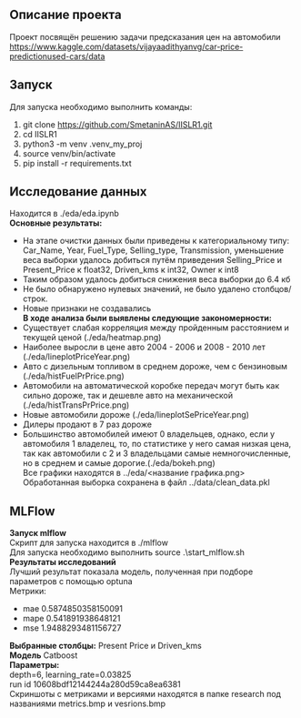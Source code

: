 ## Описание проекта
Проект посвящён решению задачи предсказания цен на автомобили https://www.kaggle.com/datasets/vijayaadithyanvg/car-price-predictionused-cars/data
## Запуск
Для запуска необходимо выполнить команды:
1. git clone https://github.com/SmetaninAS/IISLR1.git
2. cd IISLR1
3. python3 -m venv .venv_my_proj
4. source venv/bin/activate
5. pip install -r requirements.txt

## Исследование данных
Находится в ./eda/eda.ipynb\
**Основные результаты:**
* На этапе очистки данных были приведены к категориальному типу: Car_Name, Year, Fuel_Type, Selling_type, Transmission, уменьшение веса выборки удалось добиться путём приведения Selling_Price и Present_Price к float32, Driven_kms к int32, Owner к int8
* Таким образом удалось добиться снижения веса выборки до 6.4 кб
* Не было обнаружено нулевых значений, не было удалено столбцов/строк.
* Новые признаки не создавались\
**В ходе анализа были выявлены следующие закономерности:**
* Существует слабая корреляция между пройденным расстоянием и текущей ценой (./eda/heatmap.png)
* Наиболее выросли в цене авто 2004 - 2006 и 2008 - 2010 лет (./eda/lineplotPriceYear.png)
* Авто с дизельным топливом в среднем дороже, чем с бензиновым (./eda/histFuelPrPrice.png)
* Автомобили на автоматической коробке передач могут быть как сильно дороже, так и дешевле авто на механической (./eda/histTransPrPrice.png)
* Новые автомобили дороже (./eda/lineplotSePriceYear.png)
* Дилеры продают в 7 раз дороже
* Большинство автомобилей имеют 0 владельцев, однако, если у автомобиля 1 владелец, то, по статистике у него самая низкая цена, так как автомобили с 2 и 3 владельцами самые немногочисленные, но в среднем и самые дорогие.(./eda/bokeh.png)\
Все графики находятся в ../eda/<название графика.png>\
Обработанная выборка сохранена в файл ../data/clean_data.pkl
## MLFlow 
**Запуск mlflow** \
Скрипт для запуска находится в ./mlflow \
Для запуска необходимо выполнить source .\start_mlflow.sh \
**Результаты исследований** \
Лучший результат показала модель, полученная при подборе параметров с помощью optuna \
Метрики: 
* mae
0.5874850358150091
*  mape
0.541891938648121
* mse
1.9488293481156727

**Выбранные столбцы:** Present  Price и Driven_kms   
**Модель** Catboost\
**Параметры:**\
depth=6, learning_rate=0.03825\
run id 10608bdf12144244a280d59ca8ea6381\
Скриншоты с метриками и версиями находятся в папке research под названиями metrics.bmp и vesrions.bmp
